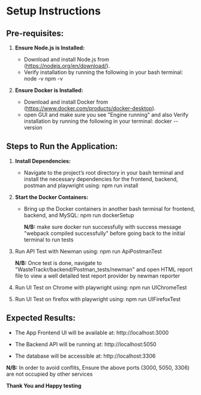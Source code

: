 # Setup Instructions

## Pre-requisites:

1. **Ensure Node.js is Installed:**
   - Download and install Node.js from (https://nodejs.org/en/download/).
   - Verify installation by running the following in your bash terminal:
     node -v
     npm -v

2. **Ensure Docker is Installed:**
   - Download and install Docker from (https://www.docker.com/products/docker-desktop).
   - open GUI and make sure you see "Engine running" and also Verify installation by running the following in your terminal:
     docker --version
 

## Steps to Run the Application:

1. **Install Dependencies:**
   - Navigate to the project’s root directory in your bash terminal and install the necessary dependencies for the frontend, backend, postman and playwright using:
     npm run install

2. **Start the Docker Containers:**
   - Bring up the Docker containers in another bash terminal for frontend, backend, and MySQL:
     npm run dockerSetup
     
     **N/B:** make sure docker run successfully with success message "webpack compiled successfully" before going back to the initial terminal to run tests
     
3. Run API Test with Newman using:
      npm run ApiPostmanTest 
      
    **N/B:** Once test is done, navigate to "WasteTrackr/backend/Postman_tests/newman" and open HTML report file to view a well detailed test report provider by newman reporter

4. Run UI Test on Chrome with playwright using: 
    npm run UIChromeTest 

5. Run UI Test on firefox with playwright using:
    npm run UIFirefoxTest


## Expected Results:

- The App Frontend UI will be available at:
    http://localhost:3000
    
- The Backend API will be running at:
    http://localhost:5050
    
- The database will be accessible at:
    http://localhost:3306

**N/B:** In order to avoid conflits, Ensure the above ports (3000, 5050, 3306) are not occupied by other services

**Thank You and Happy testing**

